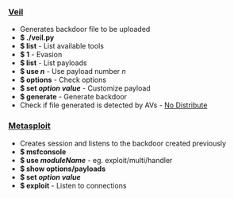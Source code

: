 ### [Veil](https://github.com/Veil-Framework/Veil.git)
  * Generates backdoor file to be uploaded
  * **$ ./veil.py**
  * **$ list** - List available tools
  * **$ 1** - Evasion
  * **$ list** - List payloads
  * **$ use _n_** - Use payload number _n_
  * **$ options** - Check options
  * **$ set _option_ _value_** - Customize payload
  * **$ generate** - Generate backdoor
  * Check if file generated is detected by AVs - [No Distribute](https://nodistribute.com)
  
### [Metasploit]()
  * Creates session and listens to the backdoor created previously
  * **$ msfconsole**
  * **$ use _moduleName_** - eg. exploit/multi/handler
  * **$ show options/payloads**
  * **$ set _option_ _value_**
  * **$ exploit** - Listen to connections
  
